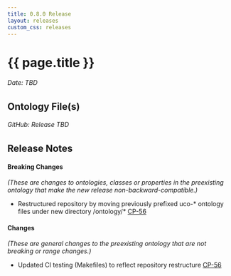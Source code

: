 ```yaml
---
title: 0.8.0 Release
layout: releases
custom_css: releases
---
```


# {{ page.title }}

###### Date: TBD

## Ontology File(s)

###### GitHub: Release TBD

## Release Notes

#### Breaking Changes
*(These are changes to ontologies, classes or properties in the preexisting ontology that make the new release non-backward-compatible.)*

* Restructured repository by moving previously prefixed uco-* ontology files under new directory /ontology/* [CP-56](https://unifiedcyberontology.atlassian.net/wiki/spaces/OC/pages/1620443156)

#### Changes

*(These are general changes to the preexisting ontology that are not breaking or range changes.)*

* Updated CI testing (Makefiles) to reflect repository restructure [CP-56](https://unifiedcyberontology.atlassian.net/wiki/spaces/OC/pages/1620443156)

